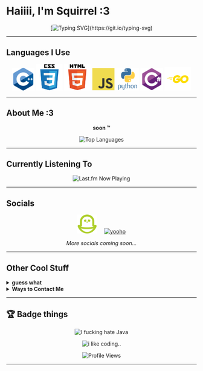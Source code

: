 # Haiiii, I'm Squirrel :3

<div align="center">

[![Typing SVG](https://readme-typing-svg.herokuapp.com?font=Fira+Code&size=24&duration=3000&pause=1000&random=true&color=F7418F&center=true&vCenter=true&width=500&lines=Minor+(13-15);I+LOVE+PYTHON+AND+C%23!!!!!;Open+Source+(sorta);Self-Taught+:3;programming+IS+my+passion+:333;bi-gender;gay+llala;he+greg+on+my+boys+til+I+YAYAYAYAYAYA;love+u+pookie+(hyper+:3);i'm+a+closeted+emo)](https://git.io/typing-svg)

</div>

---

## Languages I Use

<div align="center">
  <img src="assets/README/languages/cpp.svg" width="60" alt="C++" title="C++">
  <img src="assets/README/languages/css.svg" width="70" alt="CSS" title="CSS">
  <img src="assets/README/languages/html.svg" width="70" alt="HTML" title="HTML">
  <img src="assets/README/languages/js.svg" width="60" alt="JavaScript" title="JavaScript">
  <img src="assets/README/languages/python.svg" width="60" alt="Python" title="Python">
  <img src="assets/README/languages/csharp.svg" width="60" alt="C#" title="C#">
  <img src="assets/README/languages/golang.svg" width="70" alt="Golang" title="Go">
</div>

---

## About Me :3

<div align="center">
  
**soon :tm:**

<img src="https://github-readme-stats.vercel.app/api/top-langs/?username=5quirre1&layout=donut&langs_count=6&theme=github_dark&hide_border=true&bg_color=00000000&border_radius=20" alt="Top Languages">

</div>

---

## Currently Listening To

<div align="center">
  <img src="https://last-fm-ruby.vercel.app/?username=Squirre1Z&bg=240046&cardBg=3C096C&primary=FFFFFF&secondary=E0AAFF&accent=9D4EDD&playing=9D4EDD&recently=FF5E5B&round=24&titleSize=18" alt="Last.fm Now Playing">
</div>

---

## Socials

<div align="center">
  
  <a href="https://pikidiary.lol/@squirrel"><img src="/assets/README/icons/piki.png" height="50" alt="pikidiary"/></a>
  &nbsp;
  &nbsp;
  <a href="https://yooho.us/userinfo.php?uid=4"><img src="https://yooho.us/themes/default/xoops-logo.png" height="50" alt="yooho"/></a>

  <p><i>More socials coming soon...</i></p>

</div>

---

## Other Cool Stuff

<details>
  <summary><strong>guess what</strong></summary>
  <br>
  <div align="center">
     chicken butt 📎📎📎📎📎📎📎📎📎📎📎📎📎📎📎📎📎📎📎📎📎📎📎📎📎📎📎📎📎📎📎📎📎📎📎📎📎📎📎📎📎📎📎📎📎📎📎📎📎📎📎📎📎📎📎📎📎📎📎📎📎📎📎📎📎📎📎📎📎📎📎📎📎📎📎📎📎📎📎📎📎📎📎📎📎📎📎📎📎📎📎📎📎📎📎📎📎📎📎📎📎📎📎📎📎📎📎📎📎📎📎📎📎📎📎📎📎📎📎📎📎📎📎📎📎📎📎📎📎📎📎📎📎📎📎📎📎📎📎📎📎📎📎📎📎📎📎📎📎📎📎📎📎📎📎📎📎📎📎📎📎📎📎📎📎📎📎📎📎📎📎📎📎📎📎📎📎📎📎📎📎📎📎📎📎📎📎📎📎📎📎📎📎📎📎📎📎📎📎📎📎📎📎📎📎📎📎📎📎📎📎📎📎📎📎📎📎📎📎📎📎📎📎📎📎📎📎📎📎📎📎📎📎📎📎📎📎📎📎📎📎📎📎📎📎📎📎📎📎📎📎📎📎📎📎📎📎📎📎📎📎📎📎📎📎📎📎📎📎📎📎📎📎
  </div>
</details>

<details>
  <summary><strong>Ways to Contact Me</strong></summary>
  <br>
  <div align="center">
    <a href="https://discord.com/users/1127731486485921813">
      <img src="https://img.shields.io/badge/Discord-7289DA?style=for-the-badge&logo=discord&logoColor=white" alt="Discord">
    </a>
    <a href="mailto:squirrelhomebrew@gmail.com">
      <img src="https://img.shields.io/badge/Email-D14836?style=for-the-badge&logo=gmail&logoColor=white" alt="Email">
    </a>
  </div>
</details>

---

## 🏆 Badge things

<div align="center">
  
  <img src="https://forthebadge.com/images/badges/i-fucking-hate-java.svg" alt="I fucking hate Java">
  
  ![i like coding..](https://img.shields.io/badge/-hyper%20coder%20or%20smth-%23152f4f?style=for-the-badge)
  
  ![Profile Views](https://komarev.com/ghpvc/?username=5quirre1&color=blueviolet&style=for-the-badge&label=Profile+Views)

</div>

---


<!--
  <img src="assets/README/languages/Go_dancing!!!.gif" width="60">
  <img src="assets/README/languages/C.svg" width="60">
  <img src="assets/README/languages/lua.svg" width="60">
  <img src="assets/README/languages/ts.svg" width="60">
  <img src="assets/README/languages/qbasic.png" width="60">
  <img src="assets/README/languages/BASIC.png" width="60">
  ^ I made this btw !!!
-->
